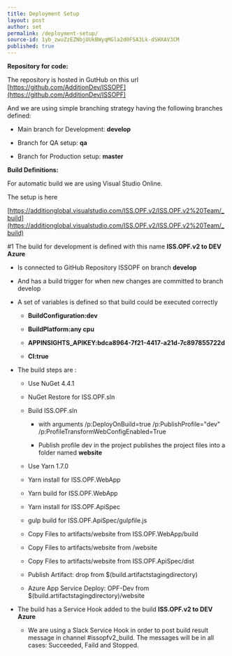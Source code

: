 ```yaml
---
title: Deployment Setup
layout: post
author: set
permalink: /deployment-setup/
source-id: 1yb_zwuZzEZNbjUUkBWyqMGla2d0FSA3Lk-dSHXAV3CM
published: true
---
```

**Repository for code:** 

The repository is hosted in GutHub on this url [https://github.com/AdditionDev/ISSOPF](https://github.com/AdditionDev/ISSOPF)

And we are using simple branching strategy having the following branches defined: 

* Main branch for Development: **develop**

* Branch for QA setup: **qa**

* Branch for Production setup: **master**

**Build Definitions:**

For automatic build we are using Visual Studio Online.

The setup is here 

[https://additionglobal.visualstudio.com/ISS.OPF.v2/ISS.OPF.v2%20Team/_build](https://additionglobal.visualstudio.com/ISS.OPF.v2/ISS.OPF.v2%20Team/_build)

#1 The build for development is defined with this name **ISS.OPF.v2 to DEV Azure**

* Is connected to GitHub Repository ISSOPF on branch **develop** 

* And has a build trigger for when new changes are committed to branch develop

* A set of variables is defined so that build could be executed correctly

    * **BuildConfiguration:dev**

    * **BuildPlatform:any cpu**

    * **APPINSIGHTS_APIKEY:bdca8964-7f21-4417-a21d-7c897855722d**

    * **CI:true**

* The build steps are :

    * Use NuGet 4.4.1

    * NuGet Restore for ISS.OPF.sln

    * Build ISS.OPF.sln 

        * with arguments /p:DeployOnBuild=true /p:PublishProfile="dev" /p:ProfileTransformWebConfigEnabled=True

        * Publish profile dev in the project publishes the project files into a folder named **website**

    * Use Yarn 1.7.0

    * Yarn install for ISS.OPF.WebApp

    * Yarn build for ISS.OPF.WebApp

    * Yarn install for ISS.OPF.ApiSpec

    * gulp build for ISS.OPF.ApiSpec/gulpfile.js

    * Copy Files to artifacts/website from ISS.OPF.WebApp/build

    * Copy Files to artifacts/website from /website

    * Copy Files to artifacts/website from ISS.OPF.ApiSpec/dist

    * Publish Artifact: drop from $(build.artifactstagingdirectory)

    * Azure App Service Deploy: OPF-Dev from $(build.artifactstagingdirectory)/website

* The build has a Service Hook added to the build **ISS.OPF.v2 to DEV Azure**

    * We are using a Slack Service Hook in order to post build result message in channel #issopfv2_build. The messages will be in all cases: Succeeded, Faild and Stopped. 

